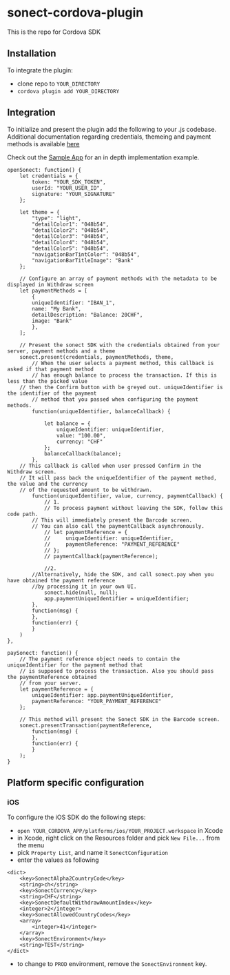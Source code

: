 # sonect-cordova-plugin
This is the repo for Cordova SDK

## Installation
To integrate the plugin: 
- clone repo to `YOUR_DIRECTORY`
- `cordova plugin add YOUR_DIRECTORY`

## Integration
To initialize and present the plugin add the following to your .js codebase. 
Additional documentation regarding credentials, themeing and 
payment methods is available [here](https://github.com/sonect/sonect-sdk-ios)

Check out the [Sample App](https://github.com/sonect/sonect-cordova-testapp) for an in depth implementation example. 

```
openSonect: function() {
    let credentials = {
        token: "YOUR_SDK_TOKEN",
        userId: "YOUR_USER_ID",
        signature: "YOUR_SIGNATURE"
    };

    let theme = {
        "type": "light",
        "detailColor1": "048b54",
        "detailColor2": "048b54",
        "detailColor3": "048b54",
        "detailColor4": "048b54",
        "detailColor5": "048b54",
        "navigationBarTintColor": "048b54",
        "navigationBarTitleImage": "Bank"
    };

    // Configure an array of payment methods with the metadata to be displayed in Withdraw screen
    let paymentMethods = [
        {
        uniqueIdentifier: "IBAN_1",
        name: "My Bank",
        detailDescription: "Balance: 20CHF",
        image: "Bank"
        },
    ];

    // Present the sonect SDK with the credentials obtained from your server, payment methods and a theme
    sonect.present(credentials, paymentMethods, theme,
        // When the user selects a payment method, this callback is asked if that payment method
        // has enough balance to process the transaction. If this is less than the picked value
	// then the Confirm button with be greyed out. uniqueIdentifier is the identifier of the payment
        // method that you passed when configuring the payment methods. 
        function(uniqueIdentifier, balanceCallback) {
     
            let balance = {
                uniqueIdentifier: uniqueIdentifier,
                value: "100.00",
                currency: "CHF"
            };
            balanceCallback(balance);
        },
	// This callback is called when user pressed Confirm in the Withdraw screen. 
	// It will pass back the uniqueIdentifier of the payment method, the value and the currency
 	// of the requested amount to be withdrawn. 
        function(uniqueIdentifier, value, currency, paymentCallback) {
            // 1. 
            // To process payment without leaving the SDK, follow this code path. 
	    // This will immediately present the Barcode screen. 
	    // You can also call the paymentCallback asynchronously.
            // let paymentReference = {
            //     uniqueIdentifier: uniqueIdentifier,
            //     paymentReference: "PAYMENT_REFERENCE"
            // };
            // paymentCallback(paymentReference);

            //2. 
	    //Alternatively, hide the SDK, and call sonect.pay when you have obtained the payment reference
	    //by processing it in your own UI. 
            sonect.hide(null, null);
            app.paymentUniqueIdentifier = uniqueIdentifier;
        },
        function(msg) {
        },
        function(err) {
        }
    )
},

paySonect: function() {  
    // The payment reference object needs to contain the uniqueIdentifier for the payment method that
    // is supposed to process the transaction. Also you should pass the paymentReference obtained  
    // from your server. 
    let paymentReference = {
        uniqueIdentifier: app.paymentUniqueIdentifier,
        paymentReference: "YOUR_PAYMENT_REFERENCE"
    };
  
    // This method will present the Sonect SDK in the Barcode screen. 
    sonect.presentTransaction(paymentReference, 
        function(msg) {
        },
        function(err) {
        }
    );
}
```

## Platform specific configuration
### iOS
To configure the iOS SDK do the following steps: 
- `open YOUR_CORDOVA_APP/platforms/ios/YOUR_PROJECT.workspace` in Xcode
- in Xcode, right click on the Resources folder and pick `New File...` from the menu
- pick `Property List`, and name it `SonectConfiguration`
- enter the values as following
```
<dict>
	<key>SonectAlpha2CountryCode</key>
	<string>ch</string>
	<key>SonectCurrency</key>
	<string>CHF</string>
	<key>SonectDefaultWithdrawAmountIndex</key>
	<integer>2</integer>
	<key>SonectAllowedCountryCodes</key>
	<array>
		<integer>41</integer>
	</array>
	<key>SonectEnvironment</key>
	<string>TEST</string>
</dict>
```
- to change to `PROD` environment, remove the `SonectEnvironment` key. 
